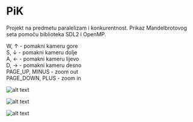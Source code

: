 # PiK
Projekt na predmetu paralelizam i konkurentnost. Prikaz Mandelbrotovog seta pomoču biblioteka SDL2 i OpenMP.

W, ↑ - pomakni kameru gore <br />
S, ↓ - pomakni kameru dolje <br />
A, ← - pomakni kameru lijevo <br />
D, → - pomakni kameru desno <br />
PAGE_UP, MINUS - zoom out <br />
PAGE_DOWN, PLUS - zoom in <br />

![alt text](https://github.com/https://github.com/Mijudin/PiK/screenshot1.png?raw=true)

![alt text](https://github.com/https://github.com/Mijudin/PiK/screenshot2.png?raw=true)

![alt text](https://github.com/https://github.com/Mijudin/PiK/blob/main/screenshot3.png?raw=true)
